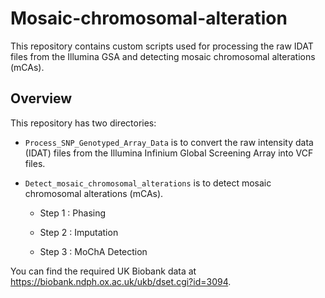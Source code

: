 # Mosaic-chromosomal-alteration

This repository contains custom scripts used for processing the raw IDAT files from the Illumina GSA and detecting mosaic chromosomal alterations (mCAs). 

## **Overview**

This repository has two directories:

+ `Process_SNP_Genotyped_Array_Data` is to convert the raw intensity data (IDAT) files from the Illumina Infinium Global Screening Array into VCF files. 

+ `Detect_mosaic_chromosomal_alterations` is to detect mosaic chromosomal alterations (mCAs). 

    + Step 1 : Phasing

    + Step 2 : Imputation

    + Step 3 : MoChA Detection

You can find the required UK Biobank data at https://biobank.ndph.ox.ac.uk/ukb/dset.cgi?id=3094.
